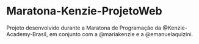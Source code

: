 # Maratona-Kenzie-ProjetoWeb
 Projeto desenvolvido durante a Maratona de Programação da @Kenzie-Academy-Brasil, em conjunto com a @mariakenzie e a @emanuelaquizini.
